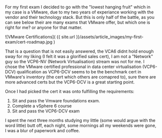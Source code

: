 ---
---

For my first exam I decided to go with the "lowest hanging fruit" which in my case is a VMware, due to my two years of experiance working with the vendor and their technology stack. But this is only half of the battle, as you can see below their are many exams that VMware offer, but which one is right for me? or anyone for that matter.

![VMware Certifications](  {{ site.url }}/assets/article_images/my-first-exam/cert-roadmap.jpg )

That is a question that is not easily answered, the VCA6 didnt hold enough sway for my liking (I felt it was a glorified sales cert), I am not a "Network" guy so the VCP6-NV (Network Virtualisation) stream was not for me. I chose the VMware certified professional in data center virtualisation (VCP6-DCV) qualification as VCP6-DCV seems to be the benchmark cert in VMware's inventory (the cert which others are comapred to), sure there are more advanced certs but the VCP6-DCV is a great starting point. 

Once I had picked the cert it was onto fulfilling the requirements:
1. Sit and pass the Vmware foundations exam.
2. Complete a vSphere 6 course
3. Sit and pass the VCP6-DCV exam

I spent the next three months studying my little (some would argue with the word little) butt off, each night, some mornings all my weekends were gone, I was a blur of paperwork and coffee.